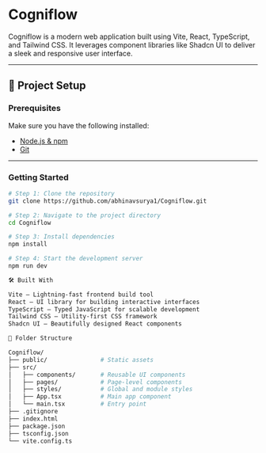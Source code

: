 # Cogniflow

Cogniflow is a modern web application built using Vite, React, TypeScript, and Tailwind CSS. It leverages component libraries like Shadcn UI to deliver a sleek and responsive user interface.

---

## 🚀 Project Setup

### Prerequisites

Make sure you have the following installed:

- [Node.js & npm](https://nodejs.org/)
- [Git](https://git-scm.com/)

---

### Getting Started

```bash
# Step 1: Clone the repository
git clone https://github.com/abhinavsurya1/Cogniflow.git

# Step 2: Navigate to the project directory
cd Cogniflow

# Step 3: Install dependencies
npm install

# Step 4: Start the development server
npm run dev

🛠️ Built With

Vite – Lightning-fast frontend build tool
React – UI library for building interactive interfaces
TypeScript – Typed JavaScript for scalable development
Tailwind CSS – Utility-first CSS framework
Shadcn UI – Beautifully designed React components

📁 Folder Structure

Cogniflow/
├── public/               # Static assets
├── src/
│   ├── components/       # Reusable UI components
│   ├── pages/            # Page-level components
│   ├── styles/           # Global and module styles
│   ├── App.tsx           # Main app component
│   └── main.tsx          # Entry point
├── .gitignore
├── index.html
├── package.json
├── tsconfig.json
└── vite.config.ts
